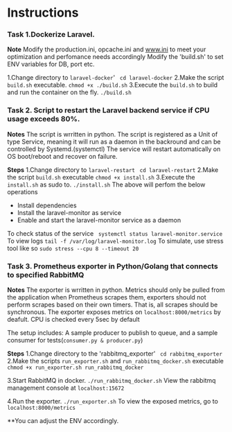 # Instructions
### Task 1.Dockerize Laravel.
**Note**
Modify the production.ini, opcache.ini and www.ini to meet your optimization and perfomance needs accordingly
Modify the 'build.sh' to set ENV variables for DB, port etc.

1.Change directory to  ```laravel-docker```'
``` cd laravel-docker```
2.Make the script ```build.sh``` executable.
```chmod +x ./build.sh```
3.Execute the ```build.sh``` to build and run the container on the fly.
```./build.sh```

### Task 2. Script to restart the Laravel backend service if CPU usage exceeds 80%.
**Notes**
The script is wrritten in python.
The script is registered as a Unit of type Service, meaning it will run as a daemon in the backround and can be controlled by Systemd.(systemctl)
The service will restart automatically on OS boot/reboot and recover on failure.

**Steps**
1.Change directory to  ```laravel-restart```
``` cd laravel-restart```
2.Make the script ```build.sh``` executable
```chmod +x install.sh```
3.Execute the ```install.sh``` as sudo to.
```./install.sh``` 
The above will perfom the below operations
 - Install dependencies
 - Install the laravel-monitor as service
 - Enable and start the laravel-monitor service as a daemon
 
To check status of the service
``` systemctl status laravel-monitor.service```
To view logs
```tail -f /var/log/laravel-monitor.log```
To simulate, use stress tool like so
```sudo stress --cpu 8 --timeout 20```

### Task 3. Prometheus exporter in Python/Golang that connects to specified RabbitMQ

**Notes**
The exporter is wrritten in python.
Metrics should only be pulled from the application when Prometheus scrapes them, exporters should not perform scrapes based on their own timers. That is, all scrapes should be synchronous.
The exporter exposes metrics on ```localhost:8000/metrics``` by deafult.
CPU is checked every 5sec by default

The setup includes:
A sample producer to publish to queue, and a sample consumer for tests(```consumer.py & producer.py```)

**Steps**
1.Change directory to the 'rabbitmq_exporter'
``` cd rabbitmq_exporter```
2.Make the scripts ```run_exporter.sh``` and ```run_rabbitmq_docker.sh``` executable
```chmod +x run_exporter.sh run_rabbitmq_docker```

3.Start RabbitMQ in docker.
```./run_rabbitmq_docker.sh``` 
View the rabbitmq management console at ```localhost:15672```

4.Run the exporter.
```./run_exporter.sh``` 
To view the exposed metrics, go to ```localhost:8000/metrics```

**You can adjust the ENV accordingly.


